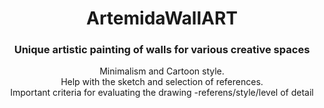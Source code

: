 <div id="header" align="center">
     <h1>ArtemidaWallART</h1>
     <h3>Unique artistic painting of walls for various creative spaces</h3>
</div>
<div id="header" align="center">
Minimalism and Cartoon style.
 </div> 
 <div id="header" align="center">
Help with the sketch and selection of references.
 </div> 
  <div id="header" align="center">
Important criteria for evaluating the drawing -referens/style/level of detail
 </div> 
